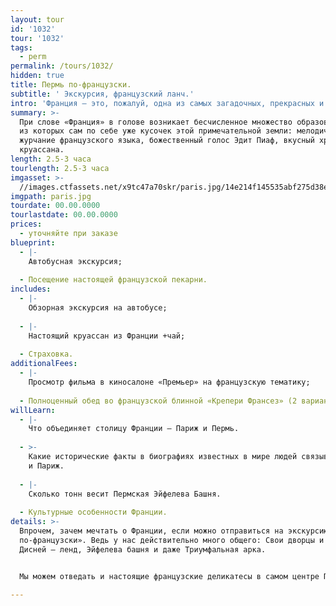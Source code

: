 ```yaml
---
layout: tour
id: '1032'
tour: '1032'
tags:
  - perm
permalink: /tours/1032/
hidden: true
title: Пермь по-французски.
subtitle: ' Экскурсия, французский ланч.'
intro: 'Франция – это, пожалуй, одна из самых загадочных, прекрасных и желанных стран.'
summary: >-
  При слове «Франция» в голове возникает бесчисленное множество образов, каждый
  из которых сам по себе уже кусочек этой примечательной земли: мелодичное
  журчание французского языка, божественный голос Эдит Пиаф, вкусный хруст
  круассана.
length: 2.5-3 часа
tourlength: 2.5-3 часа
imgasset: >-
  //images.ctfassets.net/x9tc47a70skr/paris.jpg/14e214f145535abf275d38e2a11363d9/paris.jpg
imgpath: paris.jpg
tourdate: 00.00.0000
tourlastdate: 00.00.0000
prices:
  - уточняйте при заказе
blueprint:
  - |-
    Автобусная экскурсия;
     
  - Посещение настоящей французской пекарни.
includes:
  - |-
    Обзорная экскурсия на автобусе;
     
  - |-
    Настоящий круассан из Франции +чай;
     
  - Страховка.
additionalFees:
  - |-
    Просмотр фильма в киносалоне «Премьер» на французскую тематику;
     
  - Полноценный обед во французской блинной «Крепери Франсез» (2 варианта)
willLearn:
  - |-
    Что объединяет столицу Франции – Париж и Пермь.
     
  - >-
    Какие исторические факты в биографиях известных в мире людей связывают Пермь
    и Париж.
     
  - |-
    Сколько тонн весит Пермская Эйфелева Башня.
     
  - Культурные особенности Франции.
details: >-
  Впрочем, зачем мечтать о Франции, если можно отправиться на экскурсию «Пермь
  по-французски». Ведь у нас действительно много общего: Свои дворцы и замки,
  Дисней – ленд, Эйфелева башня и даже Триумфальная арка.


  Мы можем отведать и настоящие французские деликатесы в самом центре Перми.

---
```

